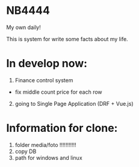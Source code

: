 # NB4444
My own daily!

This is system for write some facts about my life.

# In develop now:
1) Finance control system
  - fix middle count price for each row
2) going to Single Page Application (DRF + Vue.js)

# Information for clone:
1) folder media/foto !!!!!!!!!!!
2) copy DB
3) path for windows and linux
